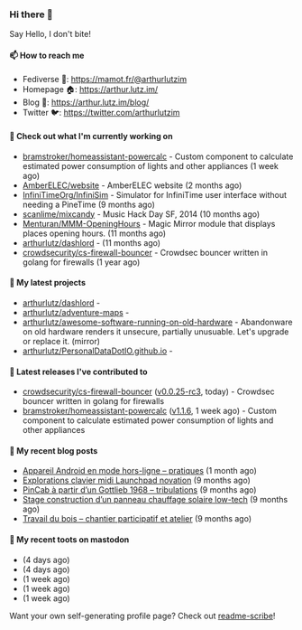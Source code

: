 ### Hi there 👋

Say Hello, I don't bite!

#### 📫 How to reach me

- Fediverse 🐘: https://mamot.fr/@arthurlutzim
- Homepage 🏠: https://arthur.lutz.im/
- Blog 📰: https://arthur.lutz.im/blog/
- Twitter 🐦: https://twitter.com/arthurlutzim

#### 👷 Check out what I'm currently working on

- [bramstroker/homeassistant-powercalc](https://github.com/bramstroker/homeassistant-powercalc) - Custom component to calculate estimated power consumption of lights and other appliances (1 week ago)
- [AmberELEC/website](https://github.com/AmberELEC/website) - AmberELEC website (2 months ago)
- [InfiniTimeOrg/InfiniSim](https://github.com/InfiniTimeOrg/InfiniSim) - Simulator for InfiniTime user interface without needing a PineTime (9 months ago)
- [scanlime/mixcandy](https://github.com/scanlime/mixcandy) - Music Hack Day SF, 2014 (10 months ago)
- [Menturan/MMM-OpeningHours](https://github.com/Menturan/MMM-OpeningHours) - Magic Mirror module that displays places opening hours. (11 months ago)
- [arthurlutz/dashlord](https://github.com/arthurlutz/dashlord) -  (11 months ago)
- [crowdsecurity/cs-firewall-bouncer](https://github.com/crowdsecurity/cs-firewall-bouncer) - Crowdsec bouncer written in golang for firewalls (1 year ago)

#### 🌱 My latest projects

- [arthurlutz/dashlord](https://github.com/arthurlutz/dashlord) - 
- [arthurlutz/adventure-maps](https://github.com/arthurlutz/adventure-maps) - 
- [arthurlutz/awesome-software-running-on-old-hardware](https://github.com/arthurlutz/awesome-software-running-on-old-hardware) - Abandonware on old hardware renders it unsecure, partially unusuable. Let&#39;s upgrade or replace it. (mirror)
- [arthurlutz/PersonalDataDotIO.github.io](https://github.com/arthurlutz/PersonalDataDotIO.github.io) - 

#### 🔭 Latest releases I've contributed to

- [crowdsecurity/cs-firewall-bouncer](https://github.com/crowdsecurity/cs-firewall-bouncer) ([v0.0.25-rc3](https://github.com/crowdsecurity/cs-firewall-bouncer/releases/tag/v0.0.25-rc3), today) - Crowdsec bouncer written in golang for firewalls
- [bramstroker/homeassistant-powercalc](https://github.com/bramstroker/homeassistant-powercalc) ([v1.1.6](https://github.com/bramstroker/homeassistant-powercalc/releases/tag/v1.1.6), 1 week ago) - Custom component to calculate estimated power consumption of lights and other appliances

#### 📜 My recent blog posts

- [Appareil Android en mode hors-ligne – pratiques](https://arthur.lutz.im/blog/2022/10/17/appareil-android-en-mode-hors-ligne-pratiques/) (1 month ago)
- [Explorations clavier midi Launchpad novation](https://arthur.lutz.im/blog/2022/02/28/explorations-clavier-midi-launchpad-novation/) (9 months ago)
- [PinCab à partir d’un Gottlieb 1968 – tribulations](https://arthur.lutz.im/blog/2022/02/27/pincab-a-partir-dun-gottlieb-1968-tribulations/) (9 months ago)
- [Stage construction d’un panneau chauffage solaire low-tech](https://arthur.lutz.im/blog/2022/02/27/stage-construction-dun-panneau-chauffage-solaire-low-tech/) (9 months ago)
- [Travail du bois – chantier participatif et atelier](https://arthur.lutz.im/blog/2022/02/24/travail-du-bois-chantier-participatif-et-atelier/) (9 months ago)

#### 🐘 My recent toots on mastodon

- [](https://mamot.fr/@arthurlutzim/109482522776151274) (4 days ago)
- [](https://mamot.fr/@arthurlutzim/109482492474198114) (4 days ago)
- [](https://mamot.fr/@arthurlutzim/109462292633140536) (1 week ago)
- [](https://mamot.fr/@arthurlutzim/109461610412247827) (1 week ago)
- [](https://mamot.fr/@arthurlutzim/109461604588673308) (1 week ago)

Want your own self-generating profile page? Check out [readme-scribe](https://github.com/muesli/readme-scribe)!

